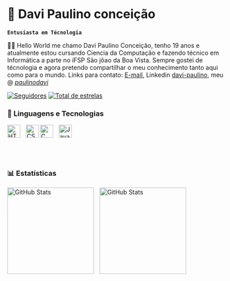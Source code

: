  # 👻 Davi Paulino conceição

**`Entusiasta em Técnologia`**

🙋‍♂️ Hello World me chamo Davi Paulino Conceição, tenho 19 anos e atualmente estou cursando Ciencia da Computação e fazendo técnico em Informática a parte no iFSP São jõao da Boa Vista. Sempre gostei de técnologia e agora pretendo compartilhar o meu conhecimento tanto aqui como para o mundo. Links para contato: [E-mail](https://outlook.live.com/mail/0/?deeplink=mail%2F0%2F%3Fnlp%3D0), Linkedin [davi-paulino](https://www.linkedin.com/in/davi-paulino-concei%C3%A7%C3%A3o-5b97b92ba?utm_source=share&utm_campaign=share_via&utm_content=profile&utm_medium=android_app), meu @ [_paulinodavi_](https://www.instagram.com/_paulinodavi_/?next=%2F)

   <p
      <a
         img 
      <a
        ></a>
      <a href="https://github.com/Davi2910?tab=followers">
         <img alt="Seguidores" title="Me seiga no github" src="https://custom-icon-badges.demolab.com/github/followers/Davi2910?color=236ad3&labelColor=1155ba&style=for-the-badge&logo=github&label=seguidores&logoColor=white"/></a>
      <a href="https://github.com/Davi2910?tab=repositories&sort=stargazers">
         <img alt="Total de estrelas" title="Total de estrelas github" src="https://custom-icon-badges.demolab.com/github/stars/Davi2910?color=55960c&style=for-the-badge&labelColor=488207&logo=star&label=estrelas"/></a>
   </p>

   ### 🤖 Linguagens e Tecnologias

   
   <img 
    align="left" 
    alt="HTML"
    title="HTML" 
    width="30px" 
    style="padding-right: 10px;" src="https://cdn.jsdelivr.net/gh/devicons/devicon@latest/icons/html5/html5-original.svg"
    />  

    
  <img 
    align="left" 
    alt="CSS"
    title="CSS" 
    width="30px" 
  src="https://cdn.jsdelivr.net/gh/devicons/devicon@latest/icons/css3/css3-original-wordmark.svg" 
  />
               

 <img 
  align="left" 
    alt="C"
    title="C" 
    width="30px" 
    style="padding-right: 10px;"
 src="https://cdn.jsdelivr.net/gh/devicons/devicon@latest/icons/c/c-original.svg"
  />

  
  <img 
   align="Java" 
    alt="Java"
    title="JavaL" 
    width="30px" 
    style="padding-right: 10px;"
  src="https://cdn.jsdelivr.net/gh/devicons/devicon@latest/icons/java/java-original.svg" 
  />
          
          
       
<br/>
<br/>


### 📊 Estatísticas
  <img 
   align="Left" 
    alt="GitHub Stats"
    height="200px" 
    style="padding-right: 10px;"
  src="https://github-readme-stats.vercel.app/api?username=Davi2910&show_icons=true&theme=dark&include_all_commits=true&locale=pt-br" 
  />

  <img 
   align="Left" 
    alt="GitHub Stats"
    height="200px" 
    style="padding-right: 10px;"
  src="https://github-readme-stats.vercel.app/api/top-langs/?username=Davi2910&theme=dark&layout=compact&custom_title=Tecnologias&langs_count=7" 
  />
  

         

          

